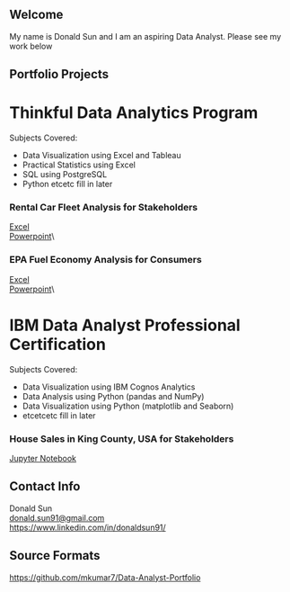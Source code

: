 

## Welcome
My name is Donald Sun and I am an aspiring Data Analyst.
Please see my work below

## Portfolio Projects

# Thinkful Data Analytics Program

Subjects Covered:
* Data Visualization using Excel and Tableau
* Practical Statistics using Excel
* SQL using PostgreSQL
* Python etcetc fill in later

### Rental Car Fleet Analysis for Stakeholders
[Excel](https://drive.google.com/file/d/1GuuuwQjHxyKdlsh_zWqlkjUs9D6MpEYw/view?usp=sharing)\
[Powerpoint](https://drive.google.com/file/d/1tu8jtMA3YQ8JurREMUOyUWACJk3TQQZ_/view?usp=sharing)\

### EPA Fuel Economy Analysis for Consumers
[Excel]()\
[Powerpoint]()\

# IBM Data Analyst Professional Certification

Subjects Covered:
* Data Visualization using IBM Cognos Analytics
* Data Analysis using Python (pandas and NumPy)
* Data Visualization using Python (matplotlib and Seaborn)
* etcetcetc fill in later

### House Sales in King County, USA for Stakeholders
[Jupyter Notebook](https://dataplatform.cloud.ibm.com/analytics/notebooks/v2/4d5ab6b8-65b2-4b56-997a-fc8ba1bfcea3/view?access_token=7bfbedfac71d416d02ba5e630d9969dac275053447ab06cde2e3092036bae224)



## Contact Info
Donald Sun\
donald.sun91@gmail.com\
https://www.linkedin.com/in/donaldsun91/

## Source Formats
https://github.com/mkumar7/Data-Analyst-Portfolio
